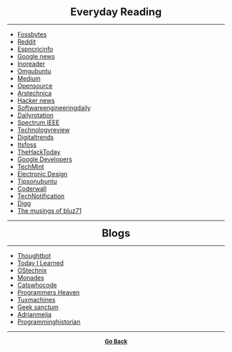 <p align="center">
  <b>
  <font size="+2">Everyday Reading</font>
  </b>
</p>

---

  - [Fossbytes](https://fossbytes.com/)
  - [Reddit](https://www.reddit.com/)
  - [Espncricinfo](http://www.espncricinfo.com/)
  - [Google news](https://news.google.com/)
  - [Inoreader](https://www.inoreader.com/welcome)
  - [Omgubuntu](https://www.omgubuntu.co.uk/)
  - [Medium](https://medium.com/)
  - [Opensource](https://opensource.com)
  - [Arstechnica](https://arstechnica.com/)
  - [Hacker news](https://news.ycombinator.com/)
  - [Softwareengineeringdaily](https://softwareengineeringdaily.com/)
  - [Dailyrotation](http://www.dailyrotation.com/)
  - [Spectrum IEEE](https://spectrum.ieee.org/)
  - [Technologyreview](https://www.technologyreview.com/)
  - [Digitaltrends](https://www.digitaltrends.com/)
  - [Itsfoss](https://itsfoss.com/)
  - [TheHackToday](https://thehacktoday.com/)
  - [Google Developers](https://developers.google.com/)
  - [TechMint](https://www.tecmint.com/)
  - [Electronic Design](http://www.electronicdesign.com/)
  - [Tipsonubuntu](http://tipsonubuntu.com/)
  - [Coderwall](https://coderwall.com/)
  - [TechNotification](https://www.technotification.com/)
  - [Digg](http://digg.com/)
  - [The musings of bluz71](https://bluz71.github.io/)

---

<p align="center">
  <b>
  <font size="+2">Blogs</font>
  </b>
</p>

---  

  - [Thoughtbot](https://robots.thoughtbot.com/)
  - [Today I Learned](https://til.hashrocket.com/)
  - [OStechnix](https://www.ostechnix.com/)
  - [Monades](https://monades.roperzh.com/)
  - [Catswhocode](https://www.catswhocode.com/blog/)
  - [Programmers Heaven](https://programmersheaven.com/)
  - [Tuxmachines](http://www.tuxmachines.org/)
  - [Geek sanctum](https://sanctum.geek.nz/arabesque/)
  - [Adrianmejia](https://adrianmejia.com/#home)
  - [Programminghistorian](https://programminghistorian.org/)

---

<p align="center">
  <b>
  <a href="https://gs1293.github.io/resource/resource.html"> <font size="-1">Go Back</font></a>
  </b>
</p>
